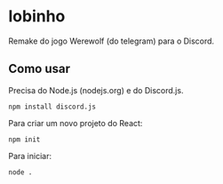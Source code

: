 # lobinho
Remake do jogo Werewolf (do telegram) para o Discord.

## Como usar
Precisa do Node.js (nodejs.org) e do Discord.js.
```
npm install discord.js
```
Para criar um novo projeto do React:
```
npm init
```
Para iniciar:
```
node .
```